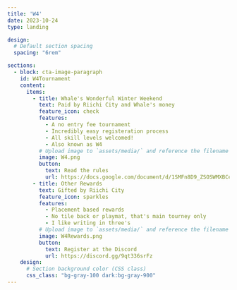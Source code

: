 ```yaml
---
title: 'W4'
date: 2023-10-24
type: landing

design:
  # Default section spacing
  spacing: "6rem"

sections:
  - block: cta-image-paragraph
    id: W4Tournament
    content:
      items:
        - title: Whale's Wonderful Winter Weekend
          text: Paid by Riichi City and Whale's money
          feature_icon: check
          features:
            - A no entry fee tournament
            - Incredibly easy registeration process 
            - All skill levels welcomed!
            - Also known as W4
          # Upload image to `assets/media/` and reference the filename here
          image: W4.png
          button:
            text: Read the rules
            url: https://docs.google.com/document/d/1SMFn8D9_ZSOSWMXBCeZTg9LaFcMNmDP6lNlGF5dFOXU/edit?usp=sharing
        - title: Other Rewards
          text: Gifted by Riichi City
          feature_icon: sparkles
          features:
            - Placement based rewards
            - No tile back or playmat, that's main tourney only
            - I like writing in three's
          # Upload image to `assets/media/` and reference the filename here
          image: W4Rewards.png
          button:
            text: Register at the Discord
            url: https://discord.gg/9qt336srFz
    design:
      # Section background color (CSS class)
      css_class: "bg-gray-100 dark:bg-gray-900"
---
```

